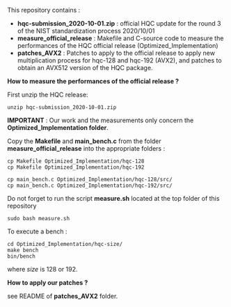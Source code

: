 This repository contains :

* **hqc-submission_2020-10-01.zip** : official HQC update for the round 3 of the NIST standardization process 2020/10/01
* **measure_official_release** : Makefile and C-source code to measure the performances of the HQC official release (Optimized_Implementation)
* **patches_AVX2** : Patches to apply to the official release to apply new multiplication process for hqc-128 and hqc-192 (AVX2), and patches to obtain an AVX512 version of the HQC package.

**How to measure the performances of the official release ?**

First unzip the HQC release:
```console
unzip hqc-submission_2020-10-01.zip
```
**IMPORTANT** : Our work and the measurements only concern the **Optimized_Implementation folder**.

Copy the **Makefile** and **main_bench.c** from the folder **measure_official_release** into the appropriate folders :
```console
cp Makefile Optimized_Implementation/hqc-128
cp Makefile Optimized_Implementation/hqc-192

cp main_bench.c Optimized_Implementation/hqc-128/src/
cp main_bench.c Optimized_Implementation/hqc-192/src/
```
Do not forget to run the script **measure.sh** located at the top folder of this repository
```console
sudo bash measure.sh
```

To execute a bench :
```console
cd Optimized_Implementation/hqc-size/
make bench
bin/bench
```
where *size* is 128 or 192.

**How to apply our patches ?**

see README of **patches_AVX2** folder.
